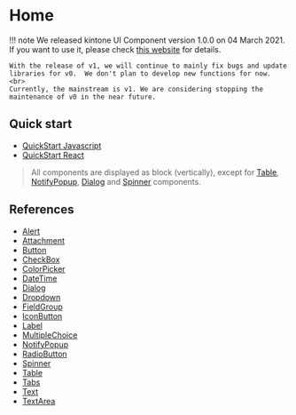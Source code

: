 # Home
!!! note
    We released kintone UI Component version 1.0.0 on 04 March 2021.
    If you want to use it, please check <a target="_blank" href="https://kintone-ui-component.netlify.app/">this website</a> for details.

    With the release of v1, we will continue to mainly fix bugs and update libraries for v0.  We don't plan to develop new functions for now. <br>
    Currently, the mainstream is v1. We are considering stopping the maintenance of v0 in the near future.

## Quick start
* [QuickStart Javascript](Getting-Started/QuickStart-Javascript)
* [QuickStart React](Getting-Started/QuickStart-React)

> All components are displayed as block (vertically), except for [Table](Reference/Table), [NotifyPopup](Reference/NotifyPopup), [Dialog](Reference/Dialog) and [Spinner](Reference/Spinner) components.

## References
* [Alert](Reference/Alert)
* [Attachment](Reference/Attachment)
* [Button](Reference/Button)
* [CheckBox](Reference/CheckBox)
* [ColorPicker](Reference/ColorPicker)
* [DateTime](Reference/DateTime)
* [Dialog](Reference/Dialog)
* [Dropdown](Reference/Dropdown)
* [FieldGroup](Reference/FieldGroup)
* [IconButton](Reference/IconButton)
* [Label](Reference/Label)
* [MultipleChoice](Reference/MultipleChoice)
* [NotifyPopup](Reference/NotifyPopup)
* [RadioButton](Reference/RadioButton)
* [Spinner](Reference/Spinner)
* [Table](Reference/Table)
* [Tabs](Reference/Tabs)
* [Text](Reference/Text)
* [TextArea](Reference/TextArea)